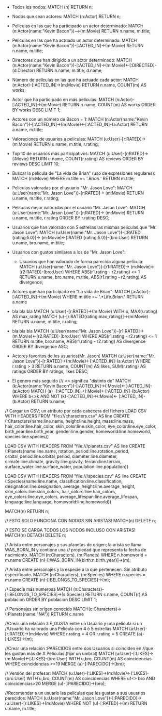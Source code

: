 * Todos los nodos:
MATCH (n) RETURN n;

* Nodos que sean actores:
MATCH (n:Actor) RETURN n;

* Películas en las que ha participado un actor determinado:
MATCH (n:Actor{name:"Kevin Bacon"})-->(m:Movie) 
RETURN n.name, m.title;

* Películas en las que ha actuado un actor determinado:
MATCH (n:Actor{name:"Kevin Bacon"})-[:ACTED_IN]->(m:Movie) 
RETURN n.name, m.title;

* Directores que han dirigido a un actor determinado:
MATCH (n:Actor{name:"Kevin Bacon"})-[:ACTED_IN]->(m:Movie)<-[:DIRECTED]-(d:Director) 
RETURN n.name, m.title, d.name;

* Número de películas en las que ha actuado cada actor:
MATCH (n:Actor)-[:ACTED_IN]->(m:Movie) 
RETURN n.name, COUNT(m) AS works;

* Actor que ha participado en más películas:
MATCH (n:Actor)-[:ACTED_IN]->(m:Movie) 
RETURN n.name, COUNT(m) AS works
ORDER BY works DESC
LIMIT 1;

* Actores con un número de Bacon = 1:
MATCH (n:Actor{name:"Kevin Bacon"})-[:ACTED_IN]->(m:Movie)<-[:ACTED_IN]-(a:Actor) 
RETURN a.name, m.title;

* Valoraciones de usuarios a películas:
MATCH (u:User)-[r:RATED]->(m:Movie) 
RETURN u.name, m.title, r.rating;

* Top 10 de usuarios más participativos:
MATCH (u:User)-[r:RATED]->(:Movie) 
RETURN u.name, COUNT(r.rating) AS reviews 
ORDER BY reviews DESC 
LIMIT 10;

* Buscar la película de "La vida de Brian" (uso de expresiones regulares):
MATCH (m:Movie) 
WHERE m.title =~ '.*Brian.*' 
RETURN m.title;

* Películas valoradas por el usuario "Mr. Jason Love":
MATCH (u:User{name:"Mr. Jason Love"})-[r:RATED]-> (m:Movie) 
RETURN u.name, m.title, r.rating;

* Películas mejor valoradas por el usuario "Mr. Jason Love":
MATCH (u:User{name:"Mr. Jason Love"})-[r:RATED]-> (m:Movie) 
RETURN u.name, m.title, r.rating 
ORDER BY r.rating DESC;

* Usuarios que han valorado con 5 estrellas las mismas películas que "Mr. Jason Love":
MATCH (u:User{name:"Mr. Jason Love"})-[:RATED {rating:5.0}]-> (m:Movie)<-[:RATED {rating:5.0}]-(bro:User)
RETURN u.name, bro.name, m.title;

* Usuarios con gustos similares a los de "Mr. Jason Love":
	- Usuarios que han valorado de forma parecida alguna pelí­cula:
MATCH (u:User{name:"Mr. Jason Love"})-[r1:RATED]-> (m:Movie)<-[r2:RATED]-(bro:User)
WHERE ABS(r1.rating - r2.rating) <= 1
RETURN u.name, bro.name, m.title, ABS(r1.rating - r2.rating) AS divergence;

* Actores que han participado en "La vida de Brian":
MATCH (a:Actor)-[:ACTED_IN]->(m:Movie)
WHERE m.title =~ '.*Life.*Brian.*'
RETURN a.name

* bla bla bla
MATCH (u:User)-[r:RATED]->(m:Movie) WITH u, MAX(r.rating) AS max_rating MATCH (u)-[r:RATED{rating:max_rating}]->(m:Movie) RETURN u.name, m.title, r.rating;

* bla bla bla
MATCH (u:User{name:"Mr. Jason Love"})-[r1.RATED]->(m.Movie)<-[r2.RATED]-(bro:User) WHERE ABS(r1.rating - r2.rating) <= 1 RETURN m.title, bro.name, ABS(r1.rating - r2.rating) AS divergence ORDER BY divergence ASC;

* Actores favoritos de los usuarios(Mr. Jason)
MATCH (u:User{name:"Mr. Jason Love"})-[r:RATED]->(m:Movie)<-[:ACTED_IN]-(a:Actor) WHERE r.rating > 3 RETURN a.name, COUNT(m) AS likes, SUM(r.rating) AS ratings ORDER BY ratings, likes DESC;

* El género más seguido
/// <>  significa "distinto de"
MATCH (k:Actor{name:"Kevin Bacon"})-[:ACTED_IN]->(:Movie)<-[:ACTED_IN]-(a:Actor)
MATCH (a) -[:ACTED_IN]->(:Movie)<-[:ACTED_IN]-(b:Actor)
WHERE b<>k AND NOT (k)-[:ACTED_IN]->(:Movie)<- [:ACTED_IN]-(b:Actor) RETURN b.name;

// Cargar un CSV; un atributo por cada cabecera del fichero
LOAD CSV WITH HEADERS FROM "file:///characters.csv" AS line CREATE (:Characters{name:line.name, height:line.height, mass:line.mass, hair_color:line.hair_color, skin_color:line.skin_color, eye_color:line.eye_color, birth_year:line.birth_year, gender:line.gender, homeworld:line.homeworld, species:line.species})

LOAD CSV WITH HEADERS FROM "file:///planets.csv" AS line CREATE (:Planets{name:line.name, rotation_period:line.rotation_period, orbital_period:line.orbital_period, diameter:line.diameter, climate:line.climate, gravity:line.gravity, terrain:line.terrain, surface_water:line.surface_water, population:line.population}) 

LOAD CSV WITH HEADERS FROM "file:///species.csv" AS line CREATE (:Species{name:line.name, classification:line.classification, designation:line.designation, average_height:line.average_height, skin_colors:line.skin_colors, hair_colors:line.hair_colors, eye_colors:line.eye_colors, average_lifespan:line.average_lifespan, language:line.language, homeworld:line.homeworld}) 

MATCH(n) RETURN n;

// ESTO SOLO FUNCIONA CON NODOS SIN ARISTAS!
MATCH(n) DELETE n; 

// ESTO SE CARGA TODOS LOS NODOS INCLUSO CON ARISTAS!
MATCH(n) DETACH DELETE n;

// Arista entre personajes y sus planetas de origen; la arista se llama WAS_BORN_IN y contiene una 
// propiedad que representa la fecha de nacimiento.
MATCH (n:Characters), (m:Planets) WHERE n.homeworld = m.name CREATE (n)-[:WAS_BORN_IN{birth:n.birth_year}]->(m);

// Arista entre personajes y la especie a la que pertenecen. Sin atributo especificado.
MATCH (n:Characters), (m:Species) WHERE n.species = m.name CREATE (n)-[:BELONGS_TO_SPECIES]->(m);

// Especie más numerosa
MATCH (n:Characters)-[r:BELONGS_TO_SPECIES]->(s:Species) RETURN s.name, COUNT(r) AS poblacion ORDER BY poblacion DESC LIMIT 1;

// Personajes sin origen conocido
MATCH(c:Characters)->(:Planets{name:"NA"}) RETURN c.name

//Crear una relación :LE_GUSTA entre un Usuario y una película si un
//Usuario ha valorado una Película con 4 ó 5 estrellas
MATCH (a:User)-[r:RATED]->(m:Movie) WHERE r.rating = 4 OR r.rating = 5 CREATE (a)-[:LIKES]->(m);

//Crear una relación :PARECIDOS entre dos Usuarios si coinciden en
//que les gustan más de X Películas (fijar un umbral)
MATCH (u:User)-[:LIKES]->(m:Movie)<-[:LIKES]-(bro:User) WITH u,bro, COUNT(m) AS coincidencias WHERE coincidencias >=19 MERGE (u)-[:PARECIDO]->(bro);

// Versión del profesor:
MATCH (u:User)-[:LIKES]->(m:Movie)<-[:LIKES]-(bro:User) WITH u,bro, COUNT(m) AS coincidencias
WHERE u1<> bro AND coincidencias>20 
MERGE (u)-[:PARECIDO]->(bro);

//Recomendar a un usuario las películas que les gustan a sus usuarios parecidos:
MATCH (u:User{name:"Mr. Jason Love"})-[:PARECIDO]->(u:User)-[r:LIKES]->(m:Movie)
WHERE NOT (u)-[:RATED]->(m)
RETURN u.name, m.title;